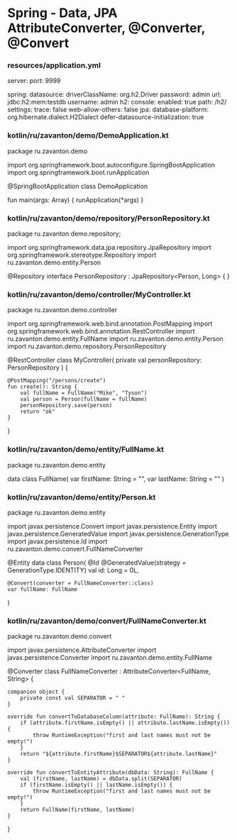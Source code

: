 # Spring - Data, JPA AttributeConverter, @Converter, @Convert



### resources/application.yml
server:
  port: 9999

spring:
  datasource:
    driverClassName: org.h2.Driver
    password: admin
    url: jdbc:h2:mem:testdb
    username: admin
  h2:
    console:
      enabled: true
      path: /h2/
      settings:
        trace: false
        web-allow-others: false
  jpa:
    database-platform: org.hibernate.dialect.H2Dialect
    defer-datasource-initialization: true










### kotlin/ru/zavanton/demo/DemoApplication.kt
package ru.zavanton.demo

import org.springframework.boot.autoconfigure.SpringBootApplication
import org.springframework.boot.runApplication

@SpringBootApplication
class DemoApplication

fun main(args: Array<String>) {
	runApplication<DemoApplication>(*args)
}










### kotlin/ru/zavanton/demo/repository/PersonRepository.kt
package ru.zavanton.demo.repository;

import org.springframework.data.jpa.repository.JpaRepository
import org.springframework.stereotype.Repository
import ru.zavanton.demo.entity.Person

@Repository
interface PersonRepository : JpaRepository<Person, Long> {
}










### kotlin/ru/zavanton/demo/controller/MyController.kt
package ru.zavanton.demo.controller

import org.springframework.web.bind.annotation.PostMapping
import org.springframework.web.bind.annotation.RestController
import ru.zavanton.demo.entity.FullName
import ru.zavanton.demo.entity.Person
import ru.zavanton.demo.repository.PersonRepository

@RestController
class MyController(
    private val personRepository: PersonRepository
) {

    @PostMapping("/persons/create")
    fun create(): String {
        val fullName = FullName("Mike", "Tyson")
        val person = Person(fullName = fullName)
        personRepository.save(person)
        return "ok"
    }
}










### kotlin/ru/zavanton/demo/entity/FullName.kt
package ru.zavanton.demo.entity

data class FullName(
    var firstName: String = "",
    var lastName: String = ""
)










### kotlin/ru/zavanton/demo/entity/Person.kt
package ru.zavanton.demo.entity

import javax.persistence.Convert
import javax.persistence.Entity
import javax.persistence.GeneratedValue
import javax.persistence.GenerationType
import javax.persistence.Id
import ru.zavanton.demo.convert.FullNameConverter

@Entity
data class Person(
    @Id
    @GeneratedValue(strategy = GenerationType.IDENTITY)
    val id: Long = 0L,

    @Convert(converter = FullNameConverter::class)
    var fullName: FullName
)










### kotlin/ru/zavanton/demo/convert/FullNameConverter.kt
package ru.zavanton.demo.convert

import javax.persistence.AttributeConverter
import javax.persistence.Converter
import ru.zavanton.demo.entity.FullName

@Converter
class FullNameConverter : AttributeConverter<FullName, String> {

    companion object {
        private const val SEPARATOR = " "
    }

    override fun convertToDatabaseColumn(attribute: FullName): String {
        if (attribute.firstName.isEmpty() || attribute.lastName.isEmpty()) {
            throw RuntimeException("first and last names must not be empty!")
        }
        return "${attribute.firstName}$SEPARATOR${attribute.lastName}"
    }

    override fun convertToEntityAttribute(dbData: String): FullName {
        val (firstName, lastName) = dbData.split(SEPARATOR)
        if (firstName.isEmpty() || lastName.isEmpty()) {
            throw RuntimeException("first and last names must not be empty!")
        }
        return FullName(firstName, lastName)
    }
}
